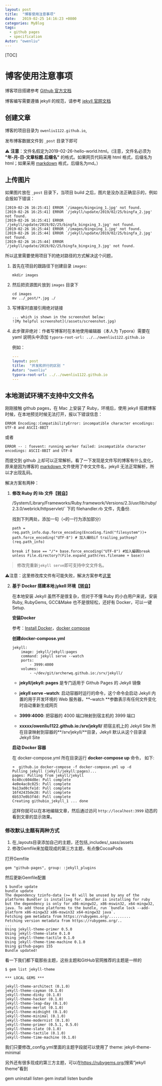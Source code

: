 ```yaml
---
layout: post
title:  "博客使用注意事项"
date:   2019-02-25 14:16:23 +0800
categories: MyBlog
tags: 
  - github pages
  - specification
Autor: "owenliu"
---
```


[TOC]

# 博客使用注意事项

博客项目搭建参考 [Github 官方文档](https://help.github.com/en/articles/setting-up-your-github-pages-site-locally-with-jekyll)

博客编写需要遵循 jekyll 的规范，请参考 [jekyll 官网文档](https://jekyllrb.com/)  


## **创建文章**

博客的项目目录为 `owenliu1122.github.io`,

发布博客数据文件到 `_post` 目录下即可

⚠️ **注意**：文件名假定为2019-02-26-hello-world.html。(注意，文件名必须为 **"年-月-日-文章标题.后缀名"** 的格式。如果网页代码采用 html 格式，后缀名为html；如果采用 [markdown](http://daringfireball.net/projects/markdown/) 格式，后缀名为md。）

## 上传图片

如果图片放在 `_post` 目录下，当项目 build 之后，图片是没办法正确显示的，例如会报如下错误：

```
[2019-02-26 16:25:41] ERROR `/images/bingxing_1.jpg' not found.
[2019-02-26 16:25:41] ERROR `/jekyll/update/2019/02/25/bingfa_2.jpg' not found.
[2019-02-26 16:25:41] ERROR `/jekyll/update/2019/02/25/bingfa_bingxing_3.jpg' not found.
[2019-02-26 16:25:44] ERROR `/images/bingxing_1.jpg' not found.
[2019-02-26 16:25:44] ERROR `/jekyll/update/2019/02/25/bingfa_2.jpg' not found.
[2019-02-26 16:25:44] ERROR `/jekyll/update/2019/02/25/bingfa_bingxing_3.jpg' not found.
```

所以这里需要使用项目下的绝对路径的方式解决这个问题，

1. 首先在项目的跟路径下创建目录 `images`:

    ``` shell
    mkdir images
    ```

2. 然后把资源图片放到 `images`  目录下

    ``` shell
    cd images
    mv ../_post/*.jpg ./
    ```

3. 写博客时直接引用绝对链接

   ```
   ... which is shown in the screenshot below:
   ![My helpful screenshot](/assets/screenshot.jpg)
   ```

4. 此步骤非绝对：作者写博客时在本地使用编辑器（本人为 Typora）需要在 yaml 说明头中添加 `typora-root-url: ../../owenliu1122.github.io`

   例如：

   ``` yaml
   ---
   layout: post
   title:  "并发和并行的区别 "
   Autor: "owenliu"
   typora-root-url: ../../owenliu1122.github.io
   ---
   ```

   

## 本地测试环境不支持中文文件名

刚刚接触 github pages，在 Mac 上安装了 Ruby，环境后，使用 jekyll 搭建博客时候，在本地预览时候无法打开，报以下错误信息：

```
ERROR Encoding::CompatibilityError: incompatible character encodings: UTF-8 and ASCII-8BIT
```

或者

```
ERROR -- : fsevent: running worker failed: incompatible character encodings: ASCII-8BIT and UTF-8
```

而提交到 github 上却可以正常解析。看了一下发现是文件写的博客有什么变化，原来是因为博客的 [markdown ](https://www.baidu.com/s?wd=markdown&tn=24004469_oem_dg&rsv_dl=gh_pl_sl_csd)文件使用了中文文件名，jekyll 无法正常解析，所以才出现乱码。

解决方案有两种：

1. **修改 Ruby 的 lib 文件【[转自](http://blog.chiyiw.com/2016/03/20/jekyll-%E6%9C%AC%E5%9C%B0%E8%B0%83%E8%AF%95%E6%96%87%E4%BB%B6%E5%90%8D%E4%B8%AD%E6%96%87%E9%94%99%E8%AF%AF%E8%A7%A3%E5%86%B3.html)】**

   /System/Library/Frameworks/Ruby.framework/Versions/2.3/usr/lib/ruby/2.3.0/webrick/httpservlet/`  下的 filehandler.rb 文件，先备份.

   找到下列两处，添加一句（`+`的一行为添加部分）

   ```
   path = req.path_info.dup.force_encoding(Encoding.find("filesystem"))+ path.force_encoding("UTF-8") # 加入编码if trailing_pathsep?(req.path_info)
   ```

   ```
   break if base == "/"+ base.force_encoding("UTF-8") #加入編碼break unless File.directory?(File.expand_path(res.filename + base))
   ```

> 修改完重新`jekyll serve`即可支持中文文件名。

⚠️注意：这里修改库文件有可能失败，解决方案参考[这里](https://owenliu1122.github.io/mac/2019/02/25/%E5%85%B3%E4%BA%8E-MAC-%E7%B3%BB%E7%BB%9F%E6%B2%A1%E6%9C%89%E4%BF%AE%E6%94%B9-usrbin-%E5%92%8C-usrlib-%E6%96%87%E4%BB%B6%E5%A4%B9%E6%9D%83%E9%99%90%E9%97%AE%E9%A2%98/)

2. **基于 Docker 搭建本地 jykell 环境【[转自](https://archerwq.github.io/2017/09/21/setup-jekyll-locally-with-docker/)】**

   在本地安装 Jekyll 虽然不是很复杂，但对于不懂 Ruby 的小白用户来说，安装 Ruby, RubyGems, GCC&Make 也不是很轻松，还好有 Docker，可以一键 Setup.

   **安装Docker**

   参考：[Install Docker](https://docs.docker.com/engine/installation/)，[docker compose](https://docs.docker.com/compose/reference/overview/)

   **创建docker-compose.yml**

   ```
   jekyll:
       image: jekyll/jekyll:pages
       command: jekyll serve --watch
       ports:
           - 3999:4000
       volumes:
           - ~/dev/git/archerwq.github.io:/srv/jekyll/
   ```

    - **jekyll/jekyll: pages** 是专门适用于 Github Pages 的 Jekyll 镜像

    - **jekyll serve –watch**: 启动容器时运行的命令，这个命令会启动 Jekyll 内置的用于开发环境的 Web 服务器，**–watch **参数表示有任何文件变化时自动重新生成网页

    - **3999:4000**: 把容器的 4000 端口映射到宿主机的 3999 端口

    - **xxxxx/owenliu1122.github.io:/srv/jekyll/** 把宿主机上的 Jekyll Site 所在目录映射到容器的**/srv/jekyll/**目录，Jekyll 默认从这个目录读 Jekyll Site

    **启动 Docker 容器**

      在 docker-compose.yml 所在目录运行 **docker-compose up** 命令， 如下:

      ```shell
   ➜  github.io docker-compose -f docker-compose.yml up -d
   Pulling jekyll (jekyll/jekyll:pages)...
   pages: Pulling from jekyll/jekyll
   6c40cc604d8e: Pull complete
   4e0e4ac8c025: Pull complete
   9a13ad0cfe1d: Pull complete
   16f42435de28: Pull complete
   6b537e0b3f4d: Pull complete
   Creating githubio_jekyll_1 ... done
      ```

      这样你就可以在本地编辑文章，然后通过访问 `http://localhost:3999` 动态的看到文章的显示效果。

### 修改默认主题有两种方式

1. 在_layouts目录添加自己的主题，还包括_includes/_sass/assets
2. 修改Gemfile来加载现成的第三方主题，有点像CocoaPods

打开Gemfile

```
gem "github-pages", group: :jekyll_plugins
```

然后更新Gemfile配置

```
$ bundle update
bundle update
The dependency tzinfo-data (>= 0) will be unused by any of the platforms Bundler is installing for. Bundler is installing for ruby but the dependency is only for x86-mingw32, x86-mswin32, x64-mingw32, java. To add those platforms to the bundle, run `bundle lock --add-platform x86-mingw32 x86-mswin32 x64-mingw32 java`.
Fetching gem metadata from https://rubygems.org/..........
Fetching version metadata from https://rubygems.org/..
...
Using jekyll-theme-primer 0.5.0
Using jekyll-theme-slate 0.1.0
Using jekyll-theme-tactile 0.1.0
Using jekyll-theme-time-machine 0.1.0
Using github-pages 155
Bundle updated!
```

看一下我们都下载那些主题，这些主题和GitHub官网推荐的主题是一样的

```
$ gem list jekyll-theme

*** LOCAL GEMS ***

jekyll-theme-architect (0.1.0)
jekyll-theme-cayman (0.1.0)
jekyll-theme-dinky (0.1.0)
jekyll-theme-hacker (0.1.0)
jekyll-theme-leap-day (0.1.0)
jekyll-theme-merlot (0.1.0)
jekyll-theme-midnight (0.1.0)
jekyll-theme-minimal (0.1.0)
jekyll-theme-modernist (0.1.0)
jekyll-theme-primer (0.5.1, 0.5.0)
jekyll-theme-slate (0.1.0)
jekyll-theme-tactile (0.1.0)
jekyll-theme-time-machine (0.1.0)
```

我们只要修改_config.yml里面的主题字段就可以使用了 theme: jekyll-theme-minimal

另外还有很多现成的第三方主题，可以在<https://rubygems.org/>搜索”jekyll theme”看到

gem uninstall listen gem install listen bundle